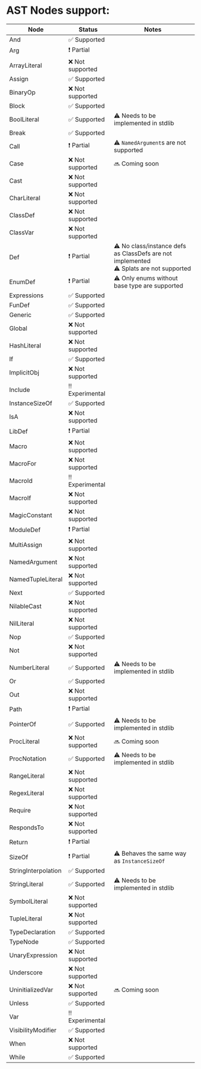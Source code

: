 AST Nodes support:
==

Node          | Status        | Notes
--------------|---------------|--------------
And           | :white_check_mark: Supported |
Arg           | :heavy_exclamation_mark: Partial |
ArrayLiteral  | :x: Not supported |
Assign        | :white_check_mark: Supported |
BinaryOp      | :x: Not supported |
Block         | :white_check_mark: Supported |
BoolLiteral   | :white_check_mark: Supported | :warning: Needs to be implemented in stdlib
Break         | :white_check_mark: Supported |
Call          | :heavy_exclamation_mark: Partial | :warning: `NamedArgument`s are not supported
Case          | :x: Not supported | :soon: Coming soon
Cast          | :x: Not supported |
CharLiteral   | :x: Not supported |
ClassDef      | :x: Not supported |
ClassVar      | :x: Not supported |
Def           | :heavy_exclamation_mark: Partial | :warning: No class/instance defs as ClassDefs are not implemented<br>:warning: Splats are not supported
EnumDef       | :heavy_exclamation_mark: Partial | :warning: Only enums without base type are supported
Expressions   | :white_check_mark: Supported |
FunDef        | :white_check_mark: Supported |
Generic       | :white_check_mark: Supported |
Global        | :x: Not supported |
HashLiteral   | :x: Not supported |
If            | :white_check_mark: Supported |
ImplicitObj   | :x: Not supported |
Include       | :bangbang: Experimental |
InstanceSizeOf| :white_check_mark: Supported |
IsA           | :x: Not supported |
LibDef        | :heavy_exclamation_mark: Partial |
Macro         | :x: Not supported |
MacroFor      | :x: Not supported |
MacroId       | :bangbang: Experimental |
MacroIf       | :x: Not supported |
MagicConstant | :x: Not supported |
ModuleDef     | :heavy_exclamation_mark: Partial |
MultiAssign   | :x: Not supported |
NamedArgument | :x: Not supported |
NamedTupleLiteral | :x: Not supported |
Next          | :white_check_mark: Supported |
NilableCast   | :x: Not supported |
NilLiteral    | :x: Not supported |
Nop           | :white_check_mark: Supported |
Not           | :x: Not supported |
NumberLiteral | :white_check_mark: Supported | :warning: Needs to be implemented in stdlib
Or            | :white_check_mark: Supported |
Out           | :x: Not supported |
Path          | :heavy_exclamation_mark: Partial |
PointerOf     | :white_check_mark: Supported | :warning: Needs to be implemented in stdlib
ProcLiteral   | :x: Not supported | :soon: Coming soon
ProcNotation  | :white_check_mark: Supported | :warning: Needs to be implemented in stdlib
RangeLiteral  | :x: Not supported |
RegexLiteral  | :x: Not supported |
Require       | :x: Not supported |
RespondsTo    | :x: Not supported |
Return        | :heavy_exclamation_mark: Partial |
SizeOf        | :heavy_exclamation_mark: Partial | :warning: Behaves the same way as `InstanceSizeOf`
StringInterpolation | :white_check_mark: Supported |
StringLiteral | :white_check_mark: Supported | :warning: Needs to be implemented in stdlib
SymbolLiteral | :x: Not supported |
TupleLiteral  | :x: Not supported |
TypeDeclaration | :white_check_mark: Supported |
TypeNode      | :white_check_mark: Supported |
UnaryExpression | :x: Not supported |
Underscore | :x: Not supported |
UninitializedVar | :x: Not supported | :soon: Coming soon
Unless        | :white_check_mark: Supported |
Var           | :bangbang: Experimental |
VisibilityModifier | :white_check_mark: Supported |
When          | :x: Not supported |
While         | :white_check_mark: Supported |
